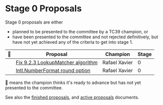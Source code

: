 # Stage 0 Proposals

Stage 0 proposals are either

* planned to be presented to the committee by a TC39 champion, or
* have been presented to the committee and not rejected definitively, but have not yet achieved any of the criteria to get into stage 1.

| 🚀 | Proposal                                                         | Champion                                        | Stage |
|---|------------------------------------------------------------------|-------------------------------------------------| ------|
|   | [Fix 9.2.3 LookupMatcher algorithm][]                            | Rafael Xavier                                   | 0 |
|   | [Intl.NumberFormat round option][]                               | Rafael Xavier                                   | 0 |

🚀 means the champion thinks it's ready to advance but has not yet presented to the committee.

See also the [finished proposals](finished-proposals.md), and [active proposals](README.md) documents.

[Fix 9.2.3 LookupMatcher algorithm]: https://github.com/rxaviers/ecma402-fix-lookup-matcher
[Intl.NumberFormat round option]: https://github.com/rxaviers/ecma402-number-format-round-option
